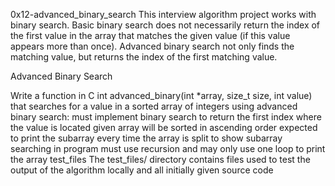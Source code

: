 0x12-advanced_binary_search
This interview algorithm project works with binary search. Basic binary search does not necessarily return the index of the first value in the array that matches the given value (if this value appears more than once). Advanced binary search not only finds the matching value, but returns the index of the first matching value.

Advanced Binary Search

Write a function in C int advanced_binary(int *array, size_t size, int value) that searches for a value in a sorted array of integers using advanced binary search:
must implement binary search to return the first index where the value is located
given array will be sorted in ascending order
expected to print the subarray every time the array is split to show subarray searching in
program must use recursion and may only use one loop to print the array
test_files
The test_files/ directory contains files used to test the output of the algorithm locally and all initially given source code
